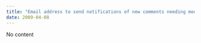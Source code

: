 ```yaml
---
title: "Email address to send notifications of new comments needing moderation to"
date: 2009-04-08
---
```

No content
